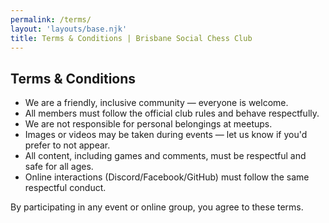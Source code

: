```yaml
---
permalink: /terms/
layout: 'layouts/base.njk'
title: Terms & Conditions | Brisbane Social Chess Club
---
```


<section class="px-4 max-w-3xl">
  <h2 class="text-center text-xl md:text-2xl font-semibold text-indigo-200 mb-3">Terms & Conditions</h2>
  <ul class="list-decimal list-inside ml-6 space-y-3 text-gray-200 text-sm leading-relaxed">
    <li>We are a friendly, inclusive community — everyone is welcome.</li>
    <li>All members must follow the official club rules and behave respectfully.</li>
    <li>We are not responsible for personal belongings at meetups.</li>
    <li>Images or videos may be taken during events — let us know if you'd prefer to not appear.</li>
    <li>All content, including games and comments, must be respectful and safe for all ages.</li>
    <li>Online interactions (Discord/Facebook/GitHub) must follow the same respectful conduct.</li>
  </ul>
  <p class="text-sm leading-relaxed">By participating in any event or online group, you agree to these terms.</p>
</section>
